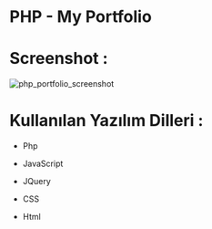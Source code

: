 # PHP - My Portfolio

# Screenshot :

![php_portfolio_screenshot](https://cloud.githubusercontent.com/assets/15425071/16633467/325b11b8-43d2-11e6-9569-2f82b017ce7d.png)

# Kullanılan Yazılım Dilleri :

* Php

* JavaScript

* JQuery

* CSS

* Html
